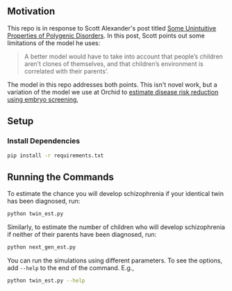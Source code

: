 ## Motivation

This repo is in response to Scott Alexander's post titled [Some Unintuitive Properties of Polygenic Disorders](https://www.astralcodexten.com/p/some-unintuitive-properties-of-polygenic). In this post, Scott points out some limitations of the model he uses:
> A better model would have to take into account that people’s children aren’t clones of themselves, and that children’s environment is correlated with their parents’.

The model in this repo addresses both points. This isn't novel work, but a variation of the model we use at Orchid to [estimate disease risk reduction using embryo screening](https://portal.orchidhealth.com/risk-calculator),    

## Setup

### Install Dependencies

```bash
pip install -r requirements.txt
```

## Running the Commands

To estimate the chance you will develop schizophrenia if your identical twin has been diagnosed, run:
```bash
python twin_est.py
```
Similarly, to estimate the number of children who will develop schizophrenia if neither of their parents have been diagnosed, run:
```bash
python next_gen_est.py
```
You can run the simulations using different parameters. To see the options, add `--help` to the end of the command. E.g.,
```bash
python twin_est.py --help
```